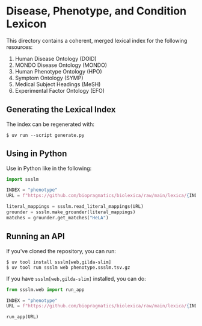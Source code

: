 # Disease, Phenotype, and Condition Lexicon

This directory contains a coherent, merged lexical index for the following resources:

1. Human Disease Ontology (DOID)
2. MONDO Disease Ontology (MONDO)
3. Human Phenotype Ontology (HPO)
4. Symptom Ontology (SYMP)
5. Medical Subject Headings (MeSH)
6. Experimental Factor Ontology (EFO)

## Generating the Lexical Index

The index can be regenerated with:

```console
$ uv run --script generate.py
```

## Using in Python

Use in Python like in the following:

```python
import ssslm

INDEX = "phenotype"
URL = f"https://github.com/biopragmatics/biolexica/raw/main/lexica/{INDEX}/{INDEX}.ssslm.tsv.gz"

literal_mappings = ssslm.read_literal_mappings(URL)
grounder = ssslm.make_grounder(literal_mappings)
matches = grounder.get_matches("HeLA")
```

## Running an API

If you've cloned the repository, you can run:

```console
$ uv tool install ssslm[web,gilda-slim]
$ uv tool run ssslm web phenotype.ssslm.tsv.gz
```

If you have `ssslm[web,gilda-slim]` installed, you can do:

```python
from ssslm.web import run_app

INDEX = "phenotype"
URL = f"https://github.com/biopragmatics/biolexica/raw/main/lexica/{INDEX}/{INDEX}.ssslm.tsv.gz"

run_app(URL)
```

